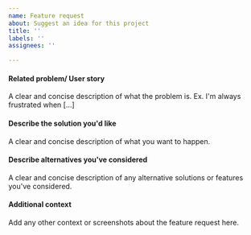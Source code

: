 ```yaml
---
name: Feature request
about: Suggest an idea for this project
title: ''
labels: ''
assignees: ''

---
```


#### Related problem/ User story
A clear and concise description of what the problem is. Ex. I'm always frustrated when [...]

#### Describe the solution you'd like
A clear and concise description of what you want to happen.

#### Describe alternatives you've considered
A clear and concise description of any alternative solutions or features you've considered.

#### Additional context
Add any other context or screenshots about the feature request here.
